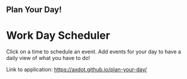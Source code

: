 ## Plan Your Day!

# Work Day Scheduler
Click on a time to schedule an event. Add events for your day to have a daily view of what you have to do!

Link to application: https://axdot.github.io/plan-your-day/